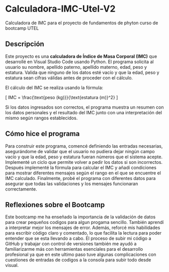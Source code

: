# Calculadora-IMC-Utel-V2
Calculadora de IMC para el proyecto de fundamentos de phyton curso de bootcamp UTEL
## Descripción

Este proyecto es una **calculadora de Índice de Masa Corporal (IMC)** que desarrollé en Visual Studio Code usando Python.
El programa solicita al usuario su nombre, apellido paterno, apellido materno, edad, peso y estatura. Valida que ninguno de los datos esté vacío y que la edad, peso y estatura sean cifras válidas antes de proceder con el cálculo.

El cálculo del IMC se realiza usando la fórmula:

\[
IMC = \frac{\text{peso (kg)}}{\text{estatura (m)}^2}
\]

Si los datos ingresados son correctos, el programa muestra un resumen con los datos personales y el resultado del IMC junto con una interpretación del mismo según rangos establecidos.

## Cómo hice el programa
Para construir este programa, comencé definiendo las entradas necesarias, asegurándome de validar que el usuario no pudiera dejar ningún campo vacío y que la edad, peso y estatura fueran números que el sistema acepte. Implementé un ciclo que permite volver a pedir los datos si son incorrectos.
Después implementé la fórmula para calcular el IMC y añadí condiciones para mostrar diferentes mensajes según el rango en el que se encuentre el IMC calculado.
Finalmente, probé el programa con diferentes datos para asegurar que todas las validaciones y los mensajes funcionaran correctamente.

## Reflexiones sobre el Bootcamp
Este bootcamp me ha enseñado la importancia de la validación de datos para crear pequeños codigos para algun progama sencillo. También aprendí a interpretar mejor los mensajes de error.
Además, reforcé mis habilidades para escribir código claro y comentado, lo que facilita la lectura para poder entender que se esta llevando a cabo.
El proceso de subir mi código a GitHub y trabajar con control de versiones también me ayudó a familiarizarme más con herramientas esenciales para el desarrollo profesional ya que en este ultimo paso tuve algunas complicaciones con cuestiones de entradas de codigos a la consola para subir todo desde visual.
